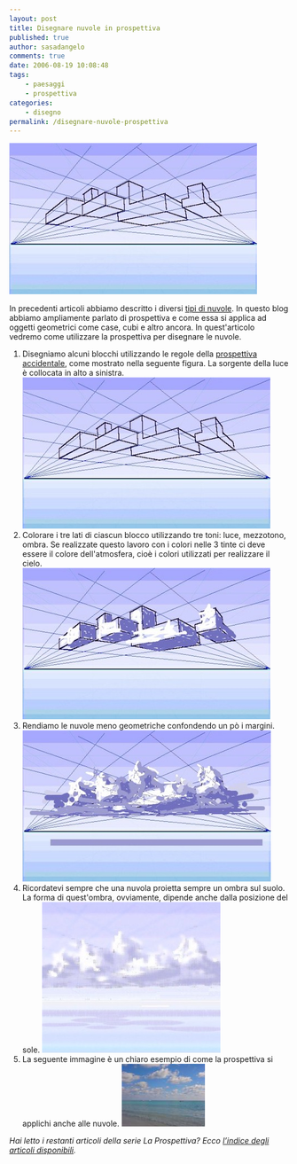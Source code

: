 ```yaml
---
layout: post
title: Disegnare nuvole in prospettiva
published: true
author: sasadangelo
comments: true
date: 2006-08-19 10:08:48
tags:
    - paesaggi
    - prospettiva
categories:
    - disegno
permalink: /disegnare-nuvole-prospettiva
---
```


![prospettiva nuvole](/wp-content/uploads/clouds2.jpg "prospettiva nuvole")

In precedenti articoli abbiamo descritto i diversi [tipi di nuvole](https://www.disegnoepittura.it/tipi-nuvole/). In questo blog abbiamo ampliamente parlato di prospettiva e come essa si applica ad oggetti geometrici come case, cubi e altro ancora. In quest'articolo vedremo come utilizzare la prospettiva per disegnare le nuvole.

1. Disegniamo alcuni blocchi utilizzando le regole della [prospettiva accidentale](https://www.disegnoepittura.it/prospettiva-accidentale/), come mostrato nella seguente figura. La sorgente della luce è collocata in alto a sinistra. ![prospettiva nuvole](/wp-content/uploads/clouds2.jpg "prospettiva nuvole")
2. Colorare i tre lati di ciascun blocco utilizzando tre toni: luce, mezzotono, ombra. Se realizzate questo lavoro con i colori nelle 3 tinte ci deve essere il colore dell'atmosfera, cioè i colori utilizzati per realizzare il cielo. ![prospettiva nuvole](/wp-content/uploads/clouds3.jpg "prospettiva nuvole")
3. Rendiamo le nuvole meno geometriche confondendo un pò i margini. ![prospettiva nuvole](/wp-content/uploads/clouds5.jpg "prospettiva nuvole")
4. Ricordatevi sempre che una nuvola proietta sempre un ombra sul suolo. La forma di quest'ombra, ovviamente, dipende anche dalla posizione del sole. ![prospettiva nuvole](/wp-content/uploads/clouds8.jpg "prospettiva nuvole")
5. La seguente immagine è un chiaro esempio di come la prospettiva si applichi anche alle nuvole. ![nuvole](/wp-content/uploads/nuvole.jpg "nuvole")

_Hai letto i restanti articoli della serie La Prospettiva? Ecco [l’indice degli articoli disponibili](https://www.disegnoepittura.it/prospettiva/ "La Prospettiva")._
